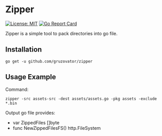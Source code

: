 # Zipper

[![License: MIT](https://img.shields.io/badge/License-MIT-yellow.svg)](https://opensource.org/licenses/MIT)
[![Go Report Card](https://goreportcard.com/badge/github.com/gruzovator/zipper)](https://goreportcard.com/report/github.com/gruzovator/zipper)

Zipper is a simple tool to pack directories into go file.

## Installation

```
go get -u github.com/gruzovator/zipper
```

## Usage Example

Command:
```
zipper -src assets-src -dest assets/assets.go -pkg assets -exclude *.bin
```

Output go file provides:

* var ZippedFiles []byte
* func NewZippedFilesFS() http.FileSystem
